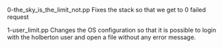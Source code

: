 0-the_sky_is_the_limit_not.pp		Fixes the stack so that we get to 0 failed request



1-user_limit.pp			Changes the OS configuration so that it is possible to login with the holberton user and open a file without any error message.
